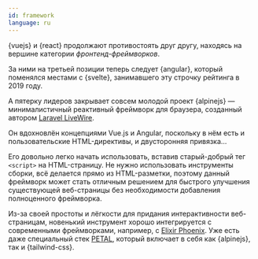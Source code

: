 ```yaml
---
id: framework  
language: ru
---
```


{vuejs} и {react} продолжают противостоять друг другу, находясь на вершине категории _фронтенд-фреймворков_.

За ними на третьей позиции теперь следует {angular}, который поменялся местами с {svelte}, занимавшего эту строчку рейтинга в 2019 году.

А пятерку лидеров закрывает совсем молодой проект {alpinejs} — минималистичный реактивный фреймворк для браузера, созданный автором [Laravel LiveWire](https://laravel-livewire.com/).

Он вдохновлён концепциями Vue.js и Angular, поскольку в нём есть и пользовательские HTML-директивы, и двусторонняя привязка...

Его довольно легко начать использовать, вставив старый-добрый тег `<script>` на HTML-страницу. Не нужно использовать инструменты сборки, всё делается прямо из HTML-разметки, поэтому данный фреймворк может стать отличным решением для быстрого улучшения существующей веб-страницы без необходимости добавления полноценного фреймворка.

Из-за своей простоты и лёгкости для придания интерактивности веб-страницам, новенький инструмент хорошо интегрируется с современными фреймворками, например, с [Elixir Phoenix](https://www.phoenixframework.org/). Уже есть даже специальный стек [PETAL](https://thinkingelixir.com/petal-stack-in-elixir/), который включает в себя как {alpinejs}, так и {tailwind-css}.
